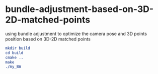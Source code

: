 # bundle-adjustment-based-on-3D-2D-matched-points
using bundle adjustment to optimize the camera pose and 3D points position based on 3D-2D matched points 
```cmake
mkdir build
cd build
cmake ..
make
./my_BA
```